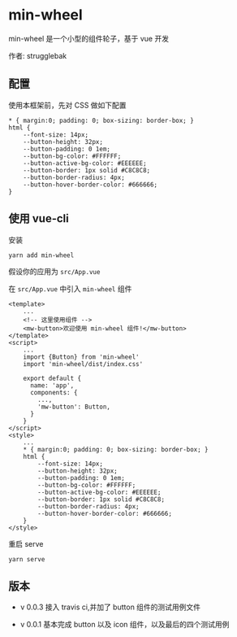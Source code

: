 # min-wheel
min-wheel 是一个小型的组件轮子，基于 vue 开发

作者: strugglebak

## 配置 
使用本框架前，先对 CSS 做如下配置
```
* { margin:0; padding: 0; box-sizing: border-box; }
html {
    --font-size: 14px;         
    --button-height: 32px;     
    --button-padding: 0 1em;   
    --button-bg-color: #FFFFFF;
    --button-active-bg-color: #EEEEEE;
    --button-border: 1px solid #C8C8C8;
    --button-border-radius: 4px;
    --button-hover-border-color: #666666;
}
```

## 使用 vue-cli
安装
```
yarn add min-wheel
```

假设你的应用为 `src/App.vue`

在 `src/App.vue` 中引入 `min-wheel` 组件
```
<template>
    ...
    <!-- 这里使用组件 -->
    <mw-button>欢迎使用 min-wheel 组件!</mw-button>
</template>
<script>
    ...
    import {Button} from 'min-wheel'
    import 'min-wheel/dist/index.css'

    export default {        
      name: 'app',          
      components: {         
        ...,         
        'mw-button': Button,       
      }      
    }
</script>
<style>
    ...
    * { margin:0; padding: 0; box-sizing: border-box; }
    html {
        --font-size: 14px;         
        --button-height: 32px;     
        --button-padding: 0 1em;   
        --button-bg-color: #FFFFFF;
        --button-active-bg-color: #EEEEEE;
        --button-border: 1px solid #C8C8C8;
        --button-border-radius: 4px;
        --button-hover-border-color: #666666;
    }
</style>
```

重启 serve
```
yarn serve
```


## 版本

- v 0.0.3
接入 travis ci,并加了 button 组件的测试用例文件

- v 0.0.1
基本完成 button 以及 icon 组件，以及最后的四个测试用例
